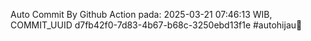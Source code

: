 Auto Commit By Github Action pada: 2025-03-21 07:46:13 WIB, COMMIT_UUID d7fb42f0-7d83-4b67-b68c-3250ebd13f1e #autohijau🗿
